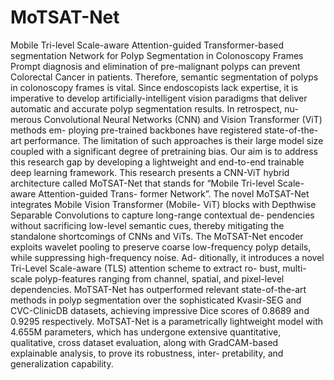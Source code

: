 # MoTSAT-Net
Mobile Tri-level Scale-aware Attention-guided Transformer-based segmentation Network for Polyp Segmentation in Colonoscopy Frames
Prompt diagnosis and elimination of pre-malignant polyps can prevent Colorectal Cancer
in patients. Therefore, semantic segmentation of polyps in colonoscopy frames is vital.
Since endoscopists lack expertise, it is imperative to develop artificially-intelligent vision
paradigms that deliver automatic and accurate polyp segmentation results. In retrospect, nu-
merous Convolutional Neural Networks (CNN) and Vision Transformer (ViT) methods em-
ploying pre-trained backbones have registered state-of-the-art performance. The limitation
of such approaches is their large model size coupled with a significant degree of pretraining
bias. Our aim is to address this research gap by developing a lightweight and end-to-end
trainable deep learning framework. This research presents a CNN-ViT hybrid architecture
called MoTSAT-Net that stands for “Mobile Tri-level Scale-aware Attention-guided Trans-
former Network”. The novel MoTSAT-Net integrates Mobile Vision Transformer (Mobile-
ViT) blocks with Depthwise Separable Convolutions to capture long-range contextual de-
pendencies without sacrificing low-level semantic cues, thereby mitigating the standalone
shortcomings of CNNs and ViTs. The MoTSAT-Net encoder exploits wavelet pooling to
preserve coarse low-frequency polyp details, while suppressing high-frequency noise. Ad-
ditionally, it introduces a novel Tri-Level Scale-aware (TLS) attention scheme to extract ro-
bust, multi-scale polyp-features ranging from channel, spatial, and pixel-level dependencies.
MoTSAT-Net has outperformed relevant state-of-the-art methods in polyp segmentation over
the sophisticated Kvasir-SEG and CVC-ClinicDB datasets, achieving impressive Dice scores
of 0.8689 and 0.9295 respectively. MoTSAT-Net is a parametrically lightweight model with
4.655M parameters, which has undergone extensive quantitative, qualitative, cross dataset
evaluation, along with GradCAM-based explainable analysis, to prove its robustness, inter-
pretability, and generalization capability. 

